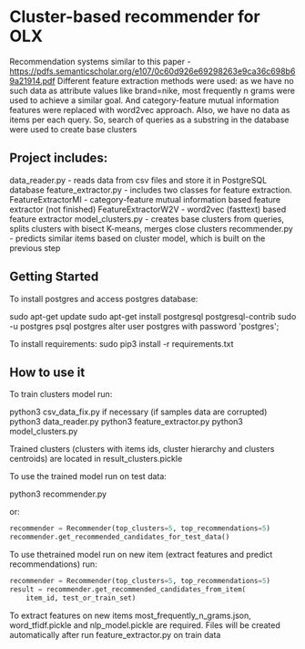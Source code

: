 # Cluster-based recommender for OLX

Recommendation systems similar to this paper -
https://pdfs.semanticscholar.org/e107/0c60d926e69298263e9ca36c698b69a21914.pdf
Different feature extraction methods were used: as we have no such data as
attribute values like brand=nike, most frequently n grams were used to
achieve a similar goal. And category-feature mutual information features were
replaced with word2vec approach.
Also, we have no data as items per each query. So, search of queries as a
substring in the database were used to create base clusters

## Project includes:

data_reader.py - reads data from csv files and store it in PostgreSQL database
feature_extractor.py - includes two classes for feature extraction.
FeatureExtractorMI - category-feature mutual information based feature
extractor (not finished)
FeatureExtractorW2V - word2vec (fasttext) based feature extractor
model_clusters.py - creates base clusters from queries,
splits clusters with bisect K-means, merges close clusters
recommender.py - predicts similar items based on cluster model, which is
built on the previous step

## Getting Started

To install postgres and access postgres database:

sudo apt-get update
sudo apt-get install postgresql postgresql-contrib
sudo -u postgres psql postgres
alter user postgres with password 'postgres';

To install requirements: sudo pip3 install -r requirements.txt

## How to use it

To train clusters model run:

python3 csv_data_fix.py             if necessary (if samples data are corrupted)
python3 data_reader.py
python3 feature_extractor.py
python3 model_clusters.py

Trained clusters (clusters with items ids, cluster hierarchy and clusters
centroids) are located in result_clusters.pickle

To use the trained model run on test data:

python3 recommender.py

or:

```python
recommender = Recommender(top_clusters=5, top_recommendations=5)
recommender.get_recommended_candidates_for_test_data()
```

To use thetrained model run on new item (extract features and predict
recommendations) run:

```python
recommender = Recommender(top_clusters=5, top_recommendations=5)
result = recommender.get_recommended_candidates_from_item(
    item_id, test_or_train_set)
```

To extract features on new items most_frequently_n_grams.json,
word_tfidf.pickle and nlp_model.pickle are required. Files will be created
automatically after run feature_extractor.py on train data
